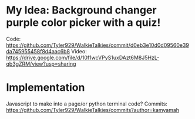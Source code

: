 # My Idea: Background changer purple color picker with a quiz! 
Code: https://github.com/Tyler929/WalkieTalkies/commit/d0eb3e10d0d09560e39da745955458f8d4aac6b8
Video: https://drive.google.com/file/d/10f1wcVPyS1uxDAzt6M8J5HzL-qb3gZRM/view?usp=sharing
 
# Implementation 
Javascript to make into a page/or python terminal code? 
Commits: https://github.com/Tyler929/WalkieTalkies/commits?author=kamyamah
